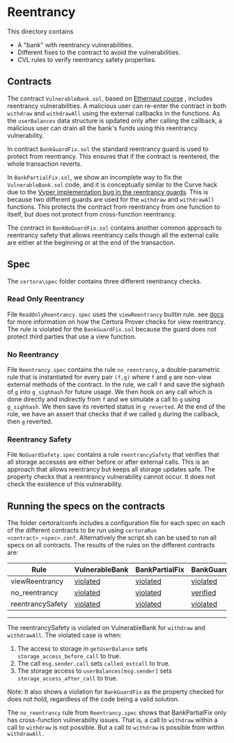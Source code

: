 # Reentrancy
This directory contains 
  - A "bank" with reentrancy vulnerabilities. 
  - Different fixes to the contract to avoid the vulnerabilities.
  - CVL rules to verify reentrancy safety properties.

## Contracts
The contract `VulnerableBank.sol`, based on [Ethernaut course](https://dev.to/nvn/ethernaut-hacks-level-10-re-entrancy-42o9) ,  includes reentrancy vulnerabilities.
A malicious user can re-enter the contract in both `withdraw` and `withdrawAll` using the external callbacks in the functions. As the `userBalances` data structure is updated only after calling the callback, a malicious user can drain all the bank's funds using this reentrancy vulnerability. 

In contract `BankGuardFix.sol` the standard reentrancy guard is used to protect from reentrancy. This ensures that if the contract is reentered, the whole transaction reverts. 

In `BankPartialFix.sol`, we show an incomplete way to fix the `VulnerableBank.sol` code, and it is conceptually similar to the Curve hack due to the [Vyper implementation bug in the reentrancy guards](https://osec.io/blog/2023-08-01-vyper-timeline). This is because two different guards are used for the `withdraw` and `withdrawAll` functions. This protects the contract from reentrancy from one function to itself, but does not protect from cross-function reentrancy. 

The contract in `BankNoGuardFix.sol` contains another common approach to reentrancy safety that allows reentrancy calls though all the external calls are either at the beginning or at the end of the transaction.

## Spec
The `certora\spec` folder contains three different reentrancy checks.

### Read Only Reentrancy 
File `ReadOnlyReentrancy.spec` uses the `viewReentrancy` builtin rule.
see [docs](https://docs.certora.com/en/latest/docs/cvl/builtin.html#read-only-reentrancy-detection-viewreentrancy) for more information on how the Certora Prover checks for view reentrancy. 
The rule is violated for the `BankGuardFix.sol` because the guard does not protect third parties that use a view function.

### No Reentrancy 
File `Reentrancy.spec` contains the rule `no_reentrancy`, a double-parametric rule that is instantiated for every pair `(f,g)` where `f` and `g` are non-view external methods of the contract. In the rule, we call `f` and save the sighash of `g` into `g_sighhash` for future usage. We then hook on any call which is done directly and indirectly from `f` and we simulate a call to `g` using `g_sighhash`. We then save its reverted status in `g_reverted`. At the end of the rule, we have an assert that checks that if we called `g` during the callback, then `g` reverted. 

### Reentrancy Safety 
File `NoGuardSafety.spec` contains a rule `reentrancySafety` that verifies that all storage accesses are either before  or after external calls. This is an approach that allows reentrancy but keeps all storage updates safe.  The property checks that a reentrancy vulnerability cannot occur. It does not check the existence of this vulnerability. 



## Running the specs on the contracts

The folder certora/confs includes a configuration file for each spec on each of the different contracts to be run using `certoraRun <contract>_<spec>.conf`. Alternatively the script.sh can be used to run all specs on all contracts.
The results of the rules on the different contracts are: 

| Rule | VulnerableBank |  BankPartialFix | BankGuardFix | BankNoGuardFix |
| ---| ------------------ | ------- | ---------| --- |
|viewReentrancy| [violated](https://prover.certora.com/output/15800/0530d5603d914d2087a3560c73acff24?anonymousKey=b37e6db066f103ad50782c9e826a29de0e5b3628) |  [violated](https://prover.certora.com/output/15800/fe7c875f8eb74fc29ed0a879f6407611?anonymousKey=03f20f6b7ec263b3eaa661f7404572ab8df76bf0) | [violated](https://prover.certora.com/output/15800/4942ec88782b46a9bbc37dca8c8084a4?anonymousKey=92df0688d664c6aa44ccf0dbd1e23f8cfdebd4af) | [verified](https://prover.certora.com/output/15800/c36fd2fd42b342739131fb3768780df2?anonymousKey=d47d3aee7e0df77a1170b82502f5993dd7e1f6d8)  |
| no_reentrancy | [violated](https://prover.certora.com/output/15800/d15535a06707493a8a876b524c55f686?anonymousKey=ae997cd21a7515e14b1b8cd7583692171f50b3ce)  | [violated](https://prover.certora.com/output/15800/50141ab6b8e647fd983d08704a490206?anonymousKey=737c4f8de69a5c3910a23a985dbb9c0399237201) | [verified](https://prover.certora.com/output/15800/5c5d5559566b40aeb620f8c1837a4e35?anonymousKey=c5c7280348ea2a58fdc37b3a8b2fe16e8e744f8d) | [violated](https://prover.certora.com/output/15800/1718b661e61c47688becb29245d8c9e8?anonymousKey=eb85307095cff61801304e128808c111f1860a34) | 
| reentrancySafety | [violated](https://prover.certora.com/output/15800/13228cf0288043ccb78cea264540465e?anonymousKey=1726103528728e30575bf1ebee88f73b3f2ab7d9) | [violated](https://prover.certora.com/output/15800/f9c195f8157445dab458cb8953d6c593?anonymousKey=7245c6fe2c209f04e809d9f9a446ea1d62f9de85) | [violated](https://prover.certora.com/output/15800/33f4dd555c67472084bf871640b5b931?anonymousKey=a3c404bce15ae439f97e187cfeb5d7b76e0598fb) | [verified](https://prover.certora.com/output/15800/a20bc465020143f5b296eace903a4859?anonymousKey=0e057b320535c74920eb7eb540a2e66f0c01de14) |  
---


The reentrancySafety is violated on VulnerableBank for `withdraw` and `withdrawAll`. The violated case is when:
1. The access to storage in `getUserBalance` sets `storage_access_before_call` to true.
2. The call `msg.sender.call` sets `called_extcall` to true.
3. The storage access to `userBalances[msg.sender]` sets `storage_access_after_call` to true.

Note:
It also shows a violation for `BankGuardFix` as the property checked for does not hold, regardless of the code being a valid solution.


The `no_reentrancy` rule from `Reentrancy.spec` shows that BankPartialFix only has cross-function vulnerability issues. That is, a call to `withdraw` within a call to `withdraw` is not possible. But a call to `withdraw` is possible from within `withdrawAll.`

